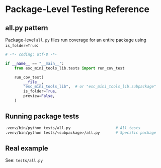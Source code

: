 # Package-Level Testing Reference

## all.py pattern

Package-level `all.py` files run coverage for an entire package using `is_folder=True`:

```python
# -*- coding: utf-8 -*-

if __name__ == "__main__":
    from esc_mini_tools_lib.tests import run_cov_test

    run_cov_test(
        __file__,
        "esc_mini_tools_lib",  # or "esc_mini_tools_lib.subpackage"
        is_folder=True,
        preview=False,
    )
```

## Running package tests

```bash
.venv/bin/python tests/all.py                    # All tests
.venv/bin/python tests/<subpackage>/all.py       # Specific package
```

## Real example

See: `tests/all.py`
